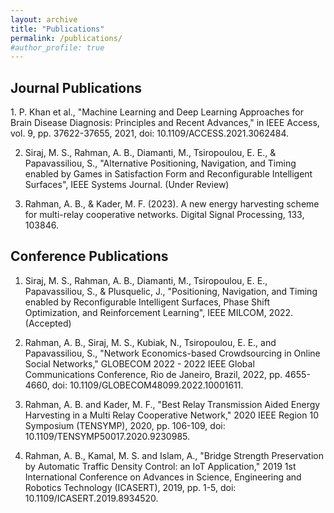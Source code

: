 ```yaml
---
layout: archive
title: "Publications"
permalink: /publications/
#author_profile: true
---
```

<H2>Journal Publications</H2>
1. P. Khan et al., "Machine Learning and Deep Learning Approaches for Brain Disease Diagnosis: Principles and Recent Advances," in IEEE Access, vol. 9, pp. 37622-37655, 2021, doi: 10.1109/ACCESS.2021.3062484.

2. Siraj, M. S., Rahman, A. B., Diamanti, M., Tsiropoulou, E. E., & Papavassiliou, S., "Alternative Positioning, Navigation, and Timing enabled by Games in Satisfaction Form and Reconfigurable Intelligent Surfaces", IEEE Systems Journal. (Under Review)

3. Rahman, A. B., & Kader, M. F. (2023). A new energy harvesting scheme for multi-relay cooperative networks. Digital Signal Processing, 133, 103846.


<H2>Conference Publications</H2>

1. Siraj, M. S., Rahman, A. B., Diamanti, M., Tsiropoulou, E. E., Papavassiliou, S., & Plusquelic, J., "Positioning, Navigation, and Timing enabled by Reconfigurable Intelligent Surfaces, Phase Shift Optimization, and Reinforcement Learning", IEEE MILCOM, 2022. (Accepted)

2. Rahman, A. B., Siraj, M. S., Kubiak, N., Tsiropoulou, E. E., and Papavassiliou, S., "Network Economics-based Crowdsourcing in Online Social Networks," GLOBECOM 2022 - 2022 IEEE Global Communications Conference, Rio de Janeiro, Brazil, 2022, pp. 4655-4660, doi: 10.1109/GLOBECOM48099.2022.10001611.

3. Rahman, A. B. and Kader, M. F., "Best Relay Transmission Aided Energy Harvesting in a Multi Relay Cooperative Network," 2020 IEEE Region 10 Symposium (TENSYMP), 2020, pp. 106-109, doi: 10.1109/TENSYMP50017.2020.9230985.

4. Rahman, A. B., Kamal, M. S. and Islam, A., "Bridge Strength Preservation by Automatic Traffic Density Control: an IoT Application," 2019 1st International Conference on Advances in Science, Engineering and Robotics Technology (ICASERT), 2019, pp. 1-5, doi: 10.1109/ICASERT.2019.8934520. 





